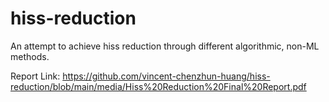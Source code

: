 # hiss-reduction

An attempt to achieve hiss reduction through different algorithmic, non-ML methods.

Report Link: https://github.com/vincent-chenzhun-huang/hiss-reduction/blob/main/media/Hiss%20Reduction%20Final%20Report.pdf 
